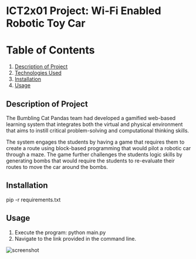 # ICT2x01 Project: Wi-Fi Enabled Robotic Toy Car

# Table of Contents
1. [Description of Project](#description-of-Project)
2. [Technologies Used](#technologies-used)
3. [Installation](#installation)
4. [Usage](#usage)

## Description of Project <a name="description-of-project"></a>
The Bumbling Cat Pandas team had developed a gamified web-based learning system that integrates both the virtual and physical environment that aims to instill critical problem-solving and computational thinking skills.

The system engages the students by having a game that requires them to create a route using block-based programming that would pilot a robotic car through a maze. The game further challenges the students logic skills by generating bombs that would require the students to re-evaluate their routes to move the car around the bombs. 

## Installation <a name="installation"></a>
pip -r requirements.txt

## Usage <a name="usage"></a>
1) Execute the program: python main.py
2) Navigate to the link provided in the command line. 

![screenshot](https://drive.google.com/file/d/1JWoiP1Clp29KRJQxnHNQIVjMYjqNzBQ-/view?usp=sharing)